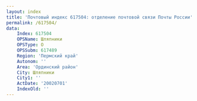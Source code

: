 ```yaml
---
layout: index
title: 'Почтовый индекс 617504: отделение почтовой связи Почты России'
permalink: /617504/
data:
    Index: 617504
    OPSName: Шляпники
    OPSType: О
    OPSSubm: 617489
    Region: 'Пермский край'
    Autonom: ''
    Area: 'Ординский район'
    City: Шляпники
    City1: ''
    ActDate: '20020701'
    IndexOld: ''
---
```

